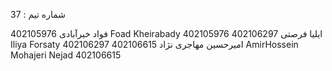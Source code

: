 
شماره تیم :  37

فواد خیرآبادی            402105976
Foad Kheirabady    402105976
ایلیا فرصتی             402106297
Iliya  Forsaty    402106297
امیرحسین مهاجری نژاد     402106615
AmirHossein Mohajeri Nejad 402106615
